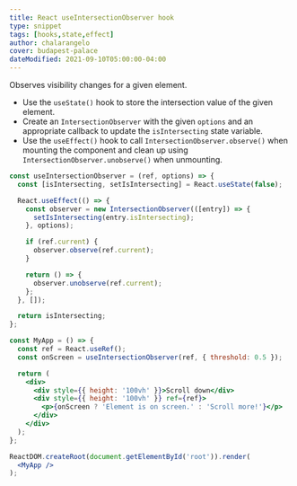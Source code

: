 ```yaml
---
title: React useIntersectionObserver hook
type: snippet
tags: [hooks,state,effect]
author: chalarangelo
cover: budapest-palace
dateModified: 2021-09-10T05:00:00-04:00
---
```


Observes visibility changes for a given element.

- Use the `useState()` hook to store the intersection value of the given element.
- Create an `IntersectionObserver` with the given `options` and an appropriate callback to update the `isIntersecting` state variable.
- Use the `useEffect()` hook to call `IntersectionObserver.observe()` when mounting the component and clean up using `IntersectionObserver.unobserve()` when unmounting.

```jsx
const useIntersectionObserver = (ref, options) => {
  const [isIntersecting, setIsIntersecting] = React.useState(false);

  React.useEffect(() => {
    const observer = new IntersectionObserver(([entry]) => {
      setIsIntersecting(entry.isIntersecting);
    }, options);

    if (ref.current) {
      observer.observe(ref.current);
    }

    return () => {
      observer.unobserve(ref.current);
    };
  }, []);

  return isIntersecting;
};
```

```jsx
const MyApp = () => {
  const ref = React.useRef();
  const onScreen = useIntersectionObserver(ref, { threshold: 0.5 });

  return (
    <div>
      <div style={{ height: '100vh' }}>Scroll down</div>
      <div style={{ height: '100vh' }} ref={ref}>
        <p>{onScreen ? 'Element is on screen.' : 'Scroll more!'}</p>
      </div>
    </div>
  );
};

ReactDOM.createRoot(document.getElementById('root')).render(
  <MyApp />
);

```
